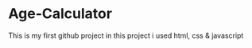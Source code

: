 # Age-Calculator
This is my first github project in this project i used html, css &amp; javascript 
